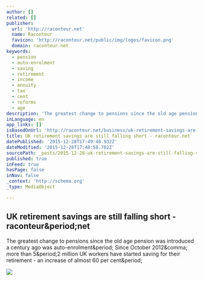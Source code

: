 ```yaml
---
author: []
related: []
publisher:
  url: 'http://raconteur.net'
  name: Raconteur
  favicon: 'http://raconteur.net/public/img/logos/favicon.png'
  domain: raconteur.net
keywords:
  - pension
  - auto-enrolment
  - saving
  - retirement
  - income
  - annuity
  - tax
  - cent
  - reforms
  - age
description: 'The greatest change to pensions since the old age pension was introduced a century ago was auto-enrolment. Since October 2012, more than 5.2 million UK workers have started saving for their retirement - an increase of almost 60 per cent.'
inLanguage: en
app_links: []
isBasedOnUrl: 'http://raconteur.net/business/uk-retirement-savings-are-still-falling-short'
title: UK retirement savings are still falling short - raconteur.net
datePublished: '2015-12-28T17:49:40.932Z'
dateModified: '2015-12-28T17:48:58.702Z'
sourcePath: _posts/2015-12-28-uk-retirement-savings-are-still-falling-short-raconteurne.md
published: true
inFeed: true
hasPage: false
inNav: false
_context: 'http://schema.org'
_type: MediaObject

---
```

<article style=""><h1>UK retirement savings are still falling short - raconteur&amp;period;net</h1><p>The greatest change to pensions since the old age pension was introduced a century ago was auto-enrolment&amp;period; Since October 2012&amp;comma; more than 5&amp;period;2 million UK workers have started saving for their retirement - an increase of almost 60 per cent&amp;period;</p><img src="http://raconteur.net/admin/../public/img/articles/2015/11/Chancellor-George-Osborne-360x203.jpg" /></article>